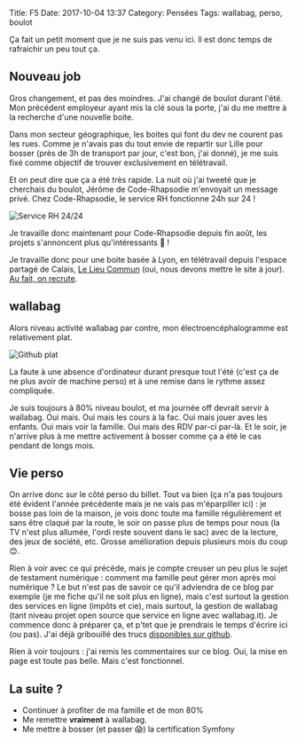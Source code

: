 Title: F5
Date: 2017-10-04 13:37
Category: Pensées
Tags: wallabag, perso, boulot

Ça fait un petit moment que je ne suis pas venu ici. Il est donc temps de rafraichir un peu tout ça.

## Nouveau job

Gros changement, et pas des moindres. J'ai changé de boulot durant l'été. Mon précédent employeur ayant mis la clé sous la porte, j'ai du me mettre à la recherche d'une nouvelle boite.

Dans mon secteur géographique, les boites qui font du dev ne courent pas les rues. Comme je n'avais pas du tout envie de repartir sur Lille pour bosser (près de 3h de transport par jour, c'est bon, j'ai donné), je me suis fixé comme objectif de trouver exclusivement en télétravail.

Et on peut dire que ça a été très rapide. La nuit où j'ai tweeté que je cherchais du boulot, Jérôme de Code-Rhapsodie m'envoyait un message privé. Chez Code-Rhapsodie, le service RH fonctionne 24h sur 24 !

![Service RH 24/24]({static}/images/f5/rh.png#mid "Service RH 24/24")


Je travaille donc maintenant pour Code-Rhapsodie depuis fin août, les projets s'annoncent plus qu'intéressants 🤘 !

Je travaille donc pour une boite basée à Lyon, en télétravail depuis l'espace partagé de Calais, [Le Lieu Commun](http://lelieucommun.fr/) (oui, nous devons mettre le site à jour). [Au fait, on recrute](https://www.code-rhapsodie.fr/Jobs).

## wallabag

Alors niveau activité wallabag par contre, mon électroencéphalogramme est relativement plat.

![Github plat]({static}/images/f5/github.png#full "Github plat")

La faute à une absence d'ordinateur durant presque tout l'été (c'est ça de ne plus avoir de machine perso) et à une remise dans le rythme assez compliquée.

Je suis toujours à 80% niveau boulot, et ma journée off devrait servir à wallabag. Oui mais. Oui mais les cours à la fac. Oui mais jouer aves les enfants. Oui mais voir la famille. Oui mais des RDV par-ci par-là. Et le soir, je n'arrive plus à me mettre activement à bosser comme ça a été le cas pendant de longs mois.

## Vie perso

On arrive donc sur le côté perso du billet. Tout va bien (ça n'a pas toujours été évident l'année précédente mais je ne vais pas m'éparpiller ici) : je bosse pas loin de la maison, je vois donc toute ma famille régulièrement et sans être claqué par la route, le soir on passe plus de temps pour nous (la TV n'est plus allumée, l'ordi reste souvent dans le sac) avec de la lecture, des jeux de société, etc. Grosse amélioration depuis plusieurs mois du coup 😊.

Rien à voir avec ce qui précède, mais je compte creuser un peu plus le sujet de testament numérique : comment ma famille peut gérer mon après moi numérique ? Le but n'est pas de savoir ce qu'il adviendra de ce blog par exemple (je me fiche qu'il ne soit plus en ligne), mais c'est surtout la gestion des services en ligne (impôts et cie), mais surtout, la gestion de wallabag (tant niveau projet open source que service en ligne avec wallabag.it). Je commence donc à préparer ça, et p'tet que je prendrais le temps d'écrire ici (ou pas). J'ai déjà gribouillé des trucs [disponibles sur github](https://github.com/digital-legacy/ideas).

Rien à voir toujours : j'ai remis les commentaires sur ce blog. Oui, la mise en page est toute pas belle. Mais c'est fonctionnel.

## La suite ?

* Continuer à profiter de ma famille et de mon 80%
* Me remettre **vraiment** à wallabag.
* Me mettre à bosser (et passer 😱) la certification Symfony

